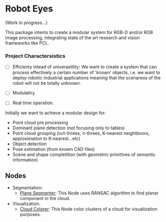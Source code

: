 # Robot Eyes

(Work in progress...)

This package intents to create a modular system for RGB-D and/or RGB image processing, integrating state of the art research and vision frameworks like PCL.

### Project Charactersistics 
- [ ] Efficienty intead of univerasitlity: We want to create a system that can process effectively a certain number of 'known' objects, i.e. we want to deploy robotic industrial applications meaning that the scenareos of the robot will not be totally unknown.

- [ ] Modulatiry.

- [ ] Real time operation.
 
 
Initially we want to achieve a modular design for: 
 * Point cloud pre processing
 * Dominant plane detection (not focusing only to tables)
 * Point cloud grouping (oct-threes, n-threes, K-nearest neightboors, approximation to K-nearest...etc)
 * Object detection
 * Pose estimation (from known CAD files) 
 * Scene and shape completition (with geometric primitives of semantic information)


## Nodes
* Segmentation:
    * [Plane Segmenter](https://github.com/Danfoa/robot_eyes/wiki/plane_segmenter): This Node uses RANSAC algorithm to find planar component in the cloud.
* Visualization:
    * [Cloud Colorer](https://github.com/Danfoa/robot_eyes/wiki/cloud_colorer): This Node color clusters of a cloud for visualization purposes.
